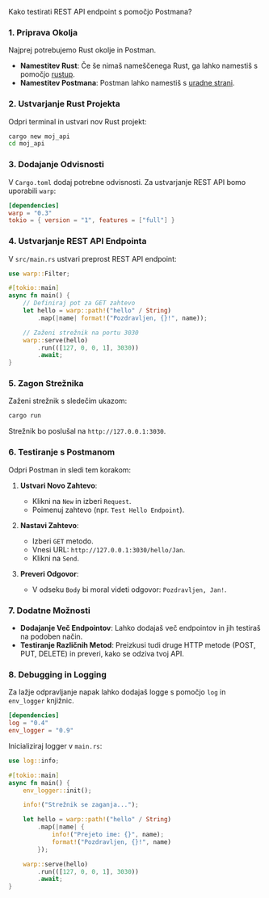 Kako testirati REST API endpoint s pomočjo Postmana?

### 1. **Priprava Okolja**

Najprej potrebujemo Rust okolje in Postman.

- **Namestitev Rust**: Če še nimaš nameščenega Rust, ga lahko namestiš s pomočjo [rustup](https://rustup.rs/).
- **Namestitev Postmana**: Postman lahko namestiš s [uradne strani](https://www.postman.com/downloads/).

### 2. **Ustvarjanje Rust Projekta**

Odpri terminal in ustvari nov Rust projekt:

```bash
cargo new moj_api
cd moj_api
```

### 3. **Dodajanje Odvisnosti**

V `Cargo.toml` dodaj potrebne odvisnosti. Za ustvarjanje REST API bomo uporabili `warp`:

```toml
[dependencies]
warp = "0.3"
tokio = { version = "1", features = ["full"] }
```

### 4. **Ustvarjanje REST API Endpointa**

V `src/main.rs` ustvari preprost REST API endpoint:

```rust
use warp::Filter;

#[tokio::main]
async fn main() {
    // Definiraj pot za GET zahtevo
    let hello = warp::path!("hello" / String)
        .map(|name| format!("Pozdravljen, {}!", name));

    // Zaženi strežnik na portu 3030
    warp::serve(hello)
        .run(([127, 0, 0, 1], 3030))
        .await;
}
```

### 5. **Zagon Strežnika**

Zaženi strežnik s sledečim ukazom:

```bash
cargo run
```

Strežnik bo poslušal na `http://127.0.0.1:3030`.

### 6. **Testiranje s Postmanom**

Odpri Postman in sledi tem korakom:

1. **Ustvari Novo Zahtevo**:
   - Klikni na `New` in izberi `Request`.
   - Poimenuj zahtevo (npr. `Test Hello Endpoint`).

2. **Nastavi Zahtevo**:
   - Izberi `GET` metodo.
   - Vnesi URL: `http://127.0.0.1:3030/hello/Jan`.
   - Klikni na `Send`.

3. **Preveri Odgovor**:
   - V odseku `Body` bi moral videti odgovor: `Pozdravljen, Jan!`.

### 7. **Dodatne Možnosti**

- **Dodajanje Več Endpointov**: Lahko dodajaš več endpointov in jih testiraš na podoben način.
- **Testiranje Različnih Metod**: Preizkusi tudi druge HTTP metode (POST, PUT, DELETE) in preveri, kako se odziva tvoj API.

### 8. **Debugging in Logging**

Za lažje odpravljanje napak lahko dodajaš logge s pomočjo `log` in `env_logger` knjižnic.

```toml
[dependencies]
log = "0.4"
env_logger = "0.9"
```

Inicializiraj logger v `main.rs`:

```rust
use log::info;

#[tokio::main]
async fn main() {
    env_logger::init();

    info!("Strežnik se zaganja...");

    let hello = warp::path!("hello" / String)
        .map(|name| {
            info!("Prejeto ime: {}", name);
            format!("Pozdravljen, {}!", name)
        });

    warp::serve(hello)
        .run(([127, 0, 0, 1], 3030))
        .await;
}
```

